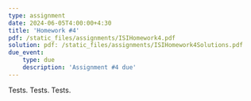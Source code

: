 ```yaml
---
type: assignment
date: 2024-06-05T4:00:00+4:30
title: 'Homework #4'
pdf: /static_files/assignments/ISIHomework4.pdf
solution: pdf: /static_files/assignments/ISIHomework4Solutions.pdf
due_event: 
    type: due
    description: 'Assignment #4 due'
---
```


Tests. Tests. Tests.
